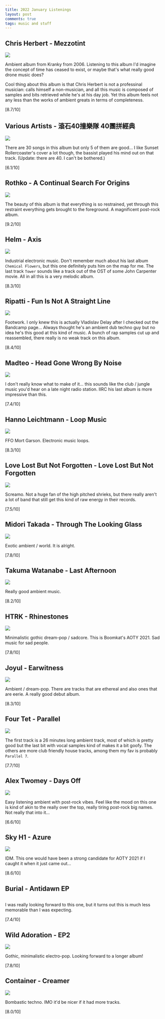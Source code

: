```yaml
---
title: 2022 January Listenings
layout: post
comments: true
tags: music and stuff
---
```


## Chris Herbert - Mezzotint

  ![](https://f4.bcbits.com/img/a1383129056_16.jpg)

  Ambient album from Kranky from 2006. Listening to this album I'd imagine the concept of time has ceased to exist, or maybe that's what really good drone music does?

  Cool thing about this album is that Chris Herbert is not a professinal musician: calls himself a non-musician, and all this music is composed of samples and bits retrieved while he's at his day job. Yet this album feels not any less than the works of ambient greats in terms of completeness.

  [8.7/10]

## Various Artists - 滾石40撞樂隊 40團拼經典

  ![](https://i.kfs.io/playlist/global/72234487v2/cropresize/600x600.jpg)

  There are 30 songs in this album but only 5 of them are good... I like Sunset Rollercoaster's cover a lot though, the bassist played his mind out on that track. (Update: there are 40. I can't be bothered.)

  [6.1/10]

## Rothko - A Continual Search For Origins

  ![](https://i.kfs.io/album/global/162865,0v1/fit/500x500.jpg)

  The beauty of this album is that everything is so restrained, yet through this restraint everything gets brought to the foreground. A magnificent post-rock album.

  [9.2/10]

## Helm - Axis

  ![](https://f4.bcbits.com/img/a4050396776_16.jpg)

  Industrial electronic music. Don't remember much about his last album `Chemical Flowers`, but this one definitely puts him on the map for me. The last track `Tower` sounds like a track out of the OST of some John Carpenter movie. All in all this is a very melodic album.

  [8.3/10]

## Ripatti - Fun Is Not A Straight Line

  ![](https://f4.bcbits.com/img/a0521425493_16.jpg)

  Footwork. I only knew this is actually Vladislav Delay after I checked out the Bandcamp page... Always thought he's an ambient dub techno guy but no idea he's this good at this kind of music. A bunch of rap samples cut up and reassembled, there really is no weak track on this album.

  [8.4/10]

## Madteo - Head Gone Wrong By Noise

  ![](https://f4.bcbits.com/img/a1269595279_16.jpg)

  I don't really know what to make of it... this sounds like the club / jungle music you'd hear on a late night radio station. IIRC his last album is more impressive than this.

  [7.4/10]

## Hanno Leichtmann - Loop Music

  ![](https://f4.bcbits.com/img/a0943744638_16.jpg)

  FFO Mort Garson. Electronic music loops.

  [8.3/10]

## Love Lost But Not Forgotten - Love Lost But Not Forgotten

  ![](https://f4.bcbits.com/img/a1522713369_16.jpg)

  Screamo. Not a huge fan of the high pitched shrieks, but there really aren't a lot of band that still get this kind of raw energy in their records.

  [7.5/10]

## Midori Takada - Through The Looking Glass

  ![](https://f4.bcbits.com/img/a2568768212_16.jpg)

  Exotic ambient / world. It is alright.

  [7.8/10]

## Takuma Watanabe - Last Afternoon

  ![](https://f4.bcbits.com/img/a2746983448_16.jpg)

  Really good ambient music.

  [8.2/10]

## HTRK - Rhinestones

  ![](https://f4.bcbits.com/img/a1451820867_16.jpg)

  Minimalistic gothic dream-pop / sadcore. This is Boomkat's AOTY 2021. Sad music for sad people.

  [7.8/10]

## Joyul - Earwitness

  ![](https://i.kfs.io/album/global/142844766,0v1/fit/500x500.jpg)

  Ambient / dream-pop. There are tracks that are ethereal and also ones that are eerie. A really good debut album.

  [8.3/10]

## Four Tet - Parallel

  ![](https://f4.bcbits.com/img/a0041033511_16.jpg)

  The first track is a 26 minutes long ambient track, most of which is pretty good but the last bit with vocal samples kind of makes it a bit goofy. The others are more club friendly house tracks, among them my fav is probably `Parallel 7`.

  [7.7/10]

## Alex Twomey - Days Off

  ![](https://f4.bcbits.com/img/a1743963378_16.jpg)

  Easy listening ambient with post-rock vibes. Feel like the mood on this one is kind of akin to the really over the top, really tiring post-rock big names. Not really that into it...

  [6.6/10]

## Sky H1 - Azure

  ![](https://f4.bcbits.com/img/a0172129100_16.jpg)

  IDM. This one would have been a strong candidate for AOTY 2021 if I caught it when it just came out...

  [8.6/10]

## Burial - Antidawn EP

  ![]()

  I was really looking forward to this one, but it turns out this is much less memorable than I was expecting.

  [7.4/10]

## Wild Adoration - EP2

  ![](https://f4.bcbits.com/img/a3371026163_16.jpg)

  Gothic, minimalistic electro-pop. Looking forward to a longer album!

  [7.8/10]

## Container - Creamer

  ![](https://f4.bcbits.com/img/a3653930742_16.jpg)

  Bombastic techno. IMO it'd be nicer if it had more tracks.

  [8.0/10]
